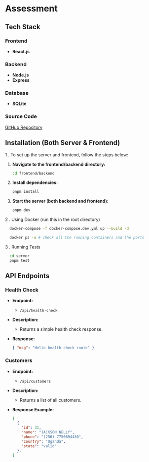 # Assessment

## Tech Stack

### Frontend
- **React.js**

### Backend
- **Node.js**
- **Express**

### Database
- **SQLite**

### Source Code
[GitHub Repository](https://github.com/fu-ry17/agencify-assessment)

## Installation (Both Server & Frontend)

1 . To set up the server and frontend, follow the steps below:

1. **Navigate to the frontend/backend directory:**
    ```bash
    cd frontend/backend
    ```

2. **Install dependencies:**
    ```bash
    pnpm install
    ```

3. **Start the server (both backend and frontend):**
    ```bash
    pnpm dev
    ```

2 . Using Docker (run this in the root directory)
 ```bash
   docker-compose -f docker-compose.dev.yml up --build -d
 ```
 ``` bash 
   docker ps -a # check all the running containers and the ports
 ```

3 . Running Tests
```bash
  cd server
  pnpm test
```

## API Endpoints

### Health Check

- **Endpoint:**
    - `/api/health-check`

- **Description:**
    - Returns a simple health check response.

- **Response:**
    ```json
    { "msg": "Hello health check route" }
    ```

### Customers

- **Endpoint:**
    - `/api/customers`

- **Description:**
    - Returns a list of all customers.

- **Response Example:**
    ```json
    [
      {
        "id": 31,
        "name": "JACKSON NELLY",
        "phone": "(256) 7750694430",
        "country": "Uganda",
        "state": "valid"
      },
    ]
    ```

